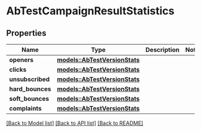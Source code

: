 # AbTestCampaignResultStatistics

## Properties

Name | Type | Description | Notes
------------ | ------------- | ------------- | -------------
**openers** | [**models::AbTestVersionStats**](abTestVersionStats.md) |  | 
**clicks** | [**models::AbTestVersionStats**](abTestVersionStats.md) |  | 
**unsubscribed** | [**models::AbTestVersionStats**](abTestVersionStats.md) |  | 
**hard_bounces** | [**models::AbTestVersionStats**](abTestVersionStats.md) |  | 
**soft_bounces** | [**models::AbTestVersionStats**](abTestVersionStats.md) |  | 
**complaints** | [**models::AbTestVersionStats**](abTestVersionStats.md) |  | 

[[Back to Model list]](../README.md#documentation-for-models) [[Back to API list]](../README.md#documentation-for-api-endpoints) [[Back to README]](../README.md)


